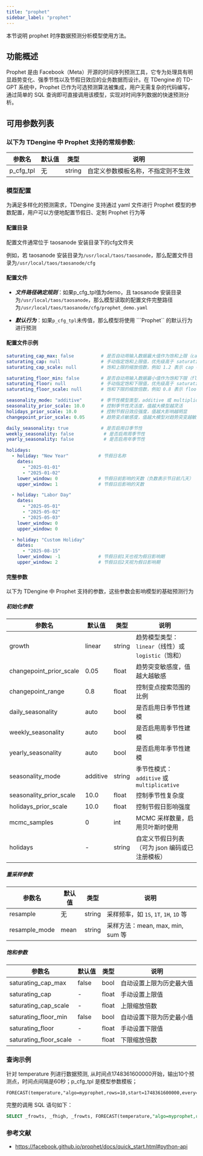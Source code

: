 ```yaml
---
title: "prophet"
sidebar_label: "prophet"
---
```


本节说明 prophet 时序数据预测分析模型使用方法。

## 功能概述

Prophet 是由 Facebook（Meta）开源的时间序列预测工具，它专为处理具有明显趋势变化、强季节性以及节假日效应的业务数据而设计。在 TDengine 的 TD-GPT 系统中，Prophet 已作为可选预测算法被集成，用户无需复杂的代码编写，通过简单的 SQL 查询即可直接调用该模型，实现对时间序列数据的快速预测分析。

## 可用参数列表

### 以下为 TDengine 中 Prophet 支持的常规参数:

| 参数名                    | 默认值       | 类型     | 说明                                                         |
|---------------------------|--------------|----------|--------------------------------------------------------------|
| p_cfg_tpl                  | 无       | string   | 自定义参数模板名称，不指定则不生效          |


### 模型配置
为满足多样化的预测需求，TDengine 支持通过 yaml 文件进行 Prophet 模型的参数配置，用户可以方便地配置节假日、定制 Prophet 行为等
#### 配置目录
配置文件通常位于 taosanode 安装目录下的cfg文件夹

例如，若 taosanode 安装目录为```/usr/local/taos/taosanode```，那么配置文件目录为```/usr/local/taos/taosanode/cfg```

#### 配置文件
- ***文件路径确定规则***：如果p_cfg_tpl值为demo，且 taosanode 安装目录为```/usr/local/taos/taosanode```，那么模型读取的配置文件完整路径为```/usr/local/taos/taosanode/cfg/prophet_demo.yaml```

- ***默认行为***：如果```p_cfg_tpl```未传值，那么模型将使用 ```Prophet`` 的默认行为进行预测

#### 配置文件示例

```yaml
saturating_cap_max: false          # 是否自动用输入数据最大值作为饱和上限（cap）
saturating_cap: null               # 手动指定饱和上限值，优先级高于 saturating_cap_max
saturating_cap_scale: null         # 饱和上限的缩放倍数，例如 1.2 表示 cap = 最大值 * 1.2

saturating_floor_min: false        # 是否自动用输入数据最小值作为饱和下限（floor）
saturating_floor: null             # 手动指定饱和下限值，优先级高于 saturating_floor_min
saturating_floor_scale: null       # 饱和下限的缩放倍数，例如 0.8 表示 floor = 最小值 * 0.8

seasonality_mode: "additive"       # 季节性模型类型，additive 或 multiplicative
seasonality_prior_scale: 10.0      # 控制季节性灵活度，值越大模型越灵活
holidays_prior_scale: 10.0         # 控制节假日效应强度，值越大影响越明显
changepoint_prior_scale: 0.05      # 趋势变点敏感度，值越大模型对趋势突变越敏感

daily_seasonality: true            # 是否启用日季节性
weekly_seasonality: false           # 是否启用周季节性
yearly_seasonality: false           # 是否启用年季节性

holidays:
  - holiday: "New Year"           # 节假日名称
    dates:
      - "2025-01-01"
      - "2025-01-02"
    lower_window: 0               # 节假日前影响的天数（负数表示节日前几天）
    upper_window: 1               # 节假日后影响的天数

  - holiday: "Labor Day"
    dates:
      - "2025-05-01"
      - "2025-05-02"
      - "2025-05-03"
    lower_window: 0
    upper_window: 0

  - holiday: "Custom Holiday"
    dates:
      - "2025-08-15"
    lower_window: -1              # 节假日前1天也视为假日影响期
    upper_window: 2               # 节假日后2天视为假日影响期
```

#### 完整参数

以下为 TDengine 中 Prophet 支持的参数，这些参数会影响模型的基础预测行为
##### 初始化参数

| 参数名                    | 默认值       | 类型     | 说明                                                         |
|---------------------------|--------------|----------|--------------------------------------------------------------|
| growth                    | linear       | string   | 趋势模型类型：`linear`（线性）或 `logistic`（饱和）          |
| changepoint_prior_scale   | 0.05         | float    | 趋势突变敏感度，值越大越敏感                                  |
| changepoint_range         | 0.8          | float    | 控制变点搜索范围的比例                                        |
| daily_seasonality         | auto         | bool     | 是否启用日季节性建模                                          |
| weekly_seasonality        | auto         | bool     | 是否启用周季节性建模                                          |
| yearly_seasonality        | auto         | bool     | 是否启用年季节性建模                                          |
| seasonality_mode          | additive     | string   | 季节性模式：`additive` 或 `multiplicative`                   |
| seasonality_prior_scale   | 10.0         | float    | 控制季节性复杂度                                              |
| holidays_prior_scale      | 10.0         | float    | 控制节假日影响强度                                            |
| mcmc_samples              | 0            | int      | MCMC 采样数量，启用贝叶斯时使用                            |
| holidays                  | -            | string   | 自定义节假日列表（可为 json 编码或已注册模板）               |

##### 重采样参数

| 参数名           | 默认值 | 类型   | 说明                                      |
|------------------|--------|--------|-------------------------------------------|
| resample          | 无      | string | 采样频率，如 `1S`, `1T`, `1H`, `1D` 等     |
| resample_mode     | mean   | string | 采样方法：mean, max, min, sum 等          |

##### 饱和参数

| 参数名                      | 默认值       | 类型   | 说明                                                      |
|-----------------------------|--------------|--------|-----------------------------------------------------------|
| saturating_cap_max          | false        | bool   | 自动设置上限为历史最大值                                  |
| saturating_cap              | -            | float  | 手动设置上限值                                            |
| saturating_cap_scale        | -            | float  | 上限缩放倍数                                              |
| saturating_floor_min        | false        | bool   | 自动设置下限为历史最小值                                  |
| saturating_floor            | -            | float  | 手动设置下限值                                            |
| saturating_floor_scale      | -            | float  | 下限缩放倍数       |

### 查询示例

针对 temperature 列进行数据预测, 从时间点1748361600000开始，输出10个预测点，时间点间隔是60秒；p_cfg_tpl 是模型参数模板；

```
FORECAST(temperature,"algo=myprophet,rows=10,start=1748361600000,every=60,p_cfg_tpl=demo")
```

完整的调用 SQL 语句如下：

```SQL
SELECT _frowts, _fhigh, _frowts, FORECAST(temperature,"algo=myprophet,rows=10,start=1748361600000,every=60,p_cfg_tpl=demo") FROM (SELECT * FROM test.boiler_temp WHERE ts >= '2025-05-21 00:00:00' AND ts < '2025-05-25 00:00:00' ORDER BY ts DESC LIMIT 10 ) foo;
```

### 参考文献

- https://facebook.github.io/prophet/docs/quick_start.html#python-api